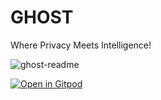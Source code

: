 # GHOST
Where Privacy Meets Intelligence!

![ghost-readme](https://github.com/dotAadarsh/ghost/assets/71810927/a96eb377-0fd8-4dd7-bad0-4176964c75ee)


[![Open in Gitpod](https://gitpod.io/button/open-in-gitpod.svg)](https://gitpod.io/#https://github.com/dotaadarsh/ghost)
